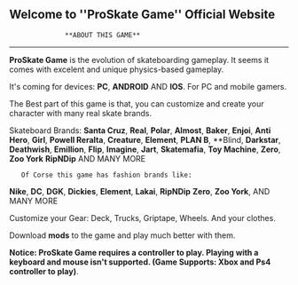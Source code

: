## Welcome to **''ProSkate Game''** Official Website

                  **ABOUT THIS GAME**
___________________________________________________________________

**ProSkate Game** is the evolution of skateboarding gameplay. 
It seems it comes with excelent and unique physics-based gameplay.

It's coming for devices: **PC**, **ANDROID** AND **IOS**. For PC 
and mobile gamers. 

The Best part of this game is that, you can customize and create your
character with many real skate brands.

Skateboard Brands: **Santa Cruz**, **Real**, **Polar**, **Almost**,
 **Baker**, **Enjoi**, **Anti Hero**, **Girl**, **Powell Reralta**,
 **Creature**, **Element**, **PLAN B**, **Blind, **Darkstar**,
 **Deathwish**, **Emillion**, **Flip**, **Imagine**, **Jart**, 
    **Skatemafia**, **Toy Machine**, **Zero**, **Zoo York** 
                        **RipNDip**
                      AND MANY MORE

    
       Of Corse this game has fashion brands like: 
   **Nike**, **DC**, **DGK**, **Dickies**, **Element**, 
     **Lakai**, **RipNDip** **Zero**, **Zoo York**, 
                      AND MANY MORE

Customize your Gear: Deck, Trucks, Griptape, Wheels.
               And your clothes.

Download **mods** to the game and play much better with them.


**Notice: ProSkate Game requires a controller to play. Playing with a keyboard and mouse isn't supported. (Game Supports: Xbox and Ps4 controller to play)**.
